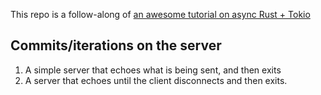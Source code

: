 This repo is a follow-along of
[an awesome tutorial on async Rust + Tokio](https://www.youtube.com/watch?v=Iapc-qGTEBQ)

## Commits/iterations on the server

1. A simple server that echoes what is being sent, and then exits
2. A server that echoes until the client disconnects and then exits.
